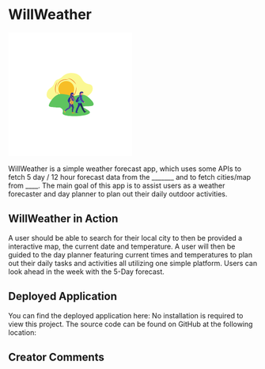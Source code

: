 # WillWeather

![WillWeather](public/WillWeather.png)

WillWeather is a simple weather forecast app, which uses some APIs to fetch 5 day / 12 hour forecast data from the _______ and to fetch cities/map from ____. The main goal of this app is to assist users as a weather forecaster and day planner to plan out their daily outdoor activities.

## WillWeather in Action 










A user should be able to search for their local city to then be provided a interactive map, the current date and temperature. A user will then be guided to the day planner featuring current times and temperatures to plan out their daily tasks and activities all utilizing one simple platform. Users can look ahead in the week with the 5-Day forecast. 

## Deployed Application 

You can find the deployed application here:
No installation is required to view this project. The source code can be found on GitHub at the following location: 


## Creator Comments 
